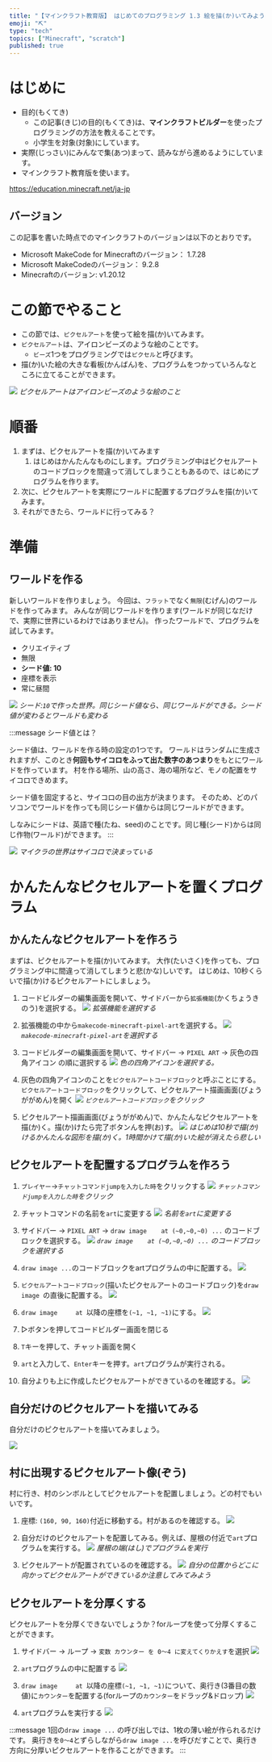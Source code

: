 ```yaml
---
title: "【マインクラフト教育版】 はじめてのプログラミング 1.3 絵を描(か)いてみよう（ピクセルアート）"
emoji: "⛏️"
type: "tech"
topics: ["Minecraft", "scratch"]
published: true
---
```


# はじめに
- 目的(もくてき)
  - この記事(きじ)の目的(もくてき)は、**マインクラフトビルダー**を使ったプログラミングの方法を教えることです。
  - 小学生を対象(対象)にしています。
- 実際(じっさい)にみんなで集(あつ)まって、読みながら進めるようにしています。
- マインクラフト教育版を使います。

https://education.minecraft.net/ja-jp

## バージョン
この記事を書いた時点でのマインクラフトのバージョンは以下のとおりです。
- Microsoft MakeCode for Minecraftのバージョン：  1.7.28
- Microsoft MakeCodeのバージョン：  9.2.8
- Minecraftのバージョン:   v1.20.12

# この節でやること
- この節では、`ピクセルアート`を使って絵を描(か)いてみます。
- `ピクセルアート`は、アイロンビーズのような絵のことです。
  - `ビーズ`1つをプログラミングでは`ピクセル`と呼びます。
- 描(か)いた絵の大きな看板(かんばん)を、プログラムをつかっていろんなところに立てることができます。

![](/images/build_town-13-pixel_art/2024-05-12-22-36-21.png)
*ピクセルアートはアイロンビーズのような絵のこと*

# 順番
1. まずは、ピクセルアートを描(か)いてみます
   1. はじめはかんたんなものにします。プログラミング中はピクセルアートのコードブロックを間違って消してしまうこともあるので、はじめにプログラムを作ります。
2. 次に、ピクセルアートを実際にワールドに配置するプログラムを描(か)いてみます。
3. それができたら、ワールドに行ってみる？

# 準備
## ワールドを作る
新しいワールドを作りましょう。
今回は、`フラット`でなく`無限`(むげん)のワールドを作ってみます。
みんなが同じワールドを作ります(ワールドが同じなだけで、実際に世界にいるわけではありません)。
作ったワールドで、プログラムを試してみます。
- クリエイティブ
- 無限
- **シード値: 10**
- 座標を表示
- 常に昼間

<!-- ![](/images/build_town-13-pixel_art/2024-05-12-22-45-52.png) -->
![](/images/build_town-13-pixel_art/2024-05-12-22-54-53.png)
*シード:`10`で作った世界。同じシード値なら、同じワールドができる。シード値が変わるとワールドも変わる*

<!-- ***toha*** -->
:::message
シード値とは？

シード値は、ワールドを作る時の設定の1つです。
ワールドはランダムに生成されますが、このとき**何回もサイコロをふって出た数字のあつまり**をもとにワールドを作っています。
村を作る場所、山の高さ、海の場所など、モノの配置をサイコロできめます。

シード値を固定すると、サイコロの目の出方が決まります。
そのため、どのパソコンでワールドを作っても同じシード値からは同じワールドができます。

しなみにシードは、英語で種(たね、seed)のことです。同じ種(シード)からは同じ作物(ワールド)ができます。
:::


![](/images/build_town-13-pixel_art/_5ce9e6d9-06bf-41d5-8aec-dd51d645a05a.jpeg)
*マイクラの世界はサイコロで決まっている*

# かんたんなピクセルアートを置くプログラム

## かんたんなピクセルアートを作ろう
まずは、ピクセルアートを描(か)いてみます。
大作(たいさく)を作っても、プログラミング中に間違って消してしまうと悲(かな)しいです。
はじめは、10秒くらいで描(か)けるピクセルアートにしましょう。

1. コードビルダーの編集画面を開いて、サイドバーから`拡張機能`(かくちょうきのう)を選択する。
![](/images/build_town-13-pixel_art/pixel_art_sidebar.png)
*拡張機能を選択する*

1. 拡張機能の中から`makecode-minecraft-pixel-art`を選択する。
![](/images/build_town-13-pixel_art/makecode_minecraft_pixel_art.png)
*`makecode-minecraft-pixel-art`を選択する*

1. コードビルダーの編集画面を開いて、サイドバー -> `PIXEL ART` -> 灰色の四角アイコン の順に選択する
![](/images/build_town-13-pixel_art/pixel_art_button.png)
*色の四角アイコンを選択する。*

1. 灰色の四角アイコンのことを`ピクセルアートコードブロック`と呼ぶことにする。`ピクセルアートコードブロック`をクリックして、ピクセルアート描画画面(びょうががめん)を開く
![](/images/build_town-13-pixel_art/2024-05-12-23-37-30.png)
*`ピクセルアートコードブロック`をクリック*

1. ピクセルアート描画画面(びょうががめん)で、かんたんなピクセルアートを描(か)く。描(か)けたら完了ボタンんを押(お)す。
![](/images/build_town-13-pixel_art/pixel_art_editor.png)
*はじめは10秒で描(か)けるかんたんな図形を描(か)く。1時間かけて描(か)いた絵が消えたら悲しい*


## ピクセルアートを配置するプログラムを作ろう
1. `プレイヤー`->`チャットコマンドjumpを入力した時`をクリックする
![](/images/10_tnt_road/chatcommand.png)
*`チャットコマンドjumpを入力した時`をクリック*

1. チャットコマンドの名前を`art`に変更する
![](/images/build_town-13-pixel_art/2024-05-12-23-57-36.png)
*名前を`art`に変更する*

1. サイドバー -> `PIXEL ART` -> `draw image    at (~0,~0,~0) ...` のコードブロックを選択する。
![](/images/build_town-13-pixel_art/2024-05-12-23-48-12.png)
*`draw image    at (~0,~0,~0) ...` のコードブロックを選択する*

1. `draw image ...`のコードブロックをartプログラムの中に配置する。
![](/images/build_town-13-pixel_art/2024-05-12-23-58-56.png)

1. `ピクセルアートコードブロック`(描いたピクセルアートのコードブロック)を`draw image `の直後に配置する。
![](/images/build_town-13-pixel_art/2024-05-12-23-59-21.png)

1. `draw image     at `以降の座標を`(~1, ~1, ~1)`にする。
![](/images/build_town-13-pixel_art/2024-05-13-00-05-00.png)

1. ▷ボタンを押してコードビルダー画面を閉じる

2. `T`キーを押して、チャット画面を開く

3. `art`と入力して、`Enter`キーを押す。`art`プログラムが実行される。

4. 自分よりも上に作成したピクセルアートができているのを確認する。
![](/images/build_town-13-pixel_art/2024-05-13-00-03-34.png)


## 自分だけのピクセルアートを描いてみる
自分だけのピクセルアートを描いてみましょう。

![](/images/build_town-13-pixel_art/2024-05-13-00-15-56.png)


## 村に出現するピクセルアート像(ぞう)
村に行き、村のシンボルとしてピクセルアートを配置しましょう。どの村でもいいです。

1. 座標: `(160, 90, 160)`付近に移動する。村があるのを確認する。
![](/images/build_town-13-pixel_art/2024-05-13-00-11-22.png)

2. 自分だけのピクセルアートを配置してみる。例えば、屋根の付近で`art`プログラムを実行する。
![](/images/build_town-13-pixel_art/2024-05-13-00-12-51.png)
*屋根の端(はし)でプログラムを実行*

3. ピクセルアートが配置されているのを確認する。
![](/images/build_town-13-pixel_art/2024-05-13-00-14-12.png)
*自分の位置からどこに向かってピクセルアートができているか注意してみてみよう*


## ピクセルアートを分厚くする
ピクセルアートを分厚くできないでしょうか？forループを使って分厚くすることができます。

1. サイドバー -> ループ -> `変数 カウンター を 0〜4 に変えてくりかえす`を選択
![](/images/build_town-13-pixel_art/forloop.png)

2. `art`プログラムの中に配置する
![](/images/build_town-13-pixel_art/2024-05-13-00-23-38.png)

1. `draw image     at `以降の座標`(~1, ~1, ~1)`について、奥行き(3番目の数値)に`カウンター`を配置する(forループの`カウンター`をドラッグ&ドロップ)
![](/images/build_town-13-pixel_art/2024-05-13-00-24-56.png)

1. `art`プログラムを実行する
![](/images/build_town-13-pixel_art/2024-05-13-00-25-52.png)

<!-- ***toha*** -->
:::message
1回の`draw image ...` の呼び出しでは、1枚の薄い絵が作られるだけです。
奥行きを`0〜4`とずらしながら`draw image ...`を呼びだすことで、奥行き方向に分厚いピクセルアートを作ることができます。
:::